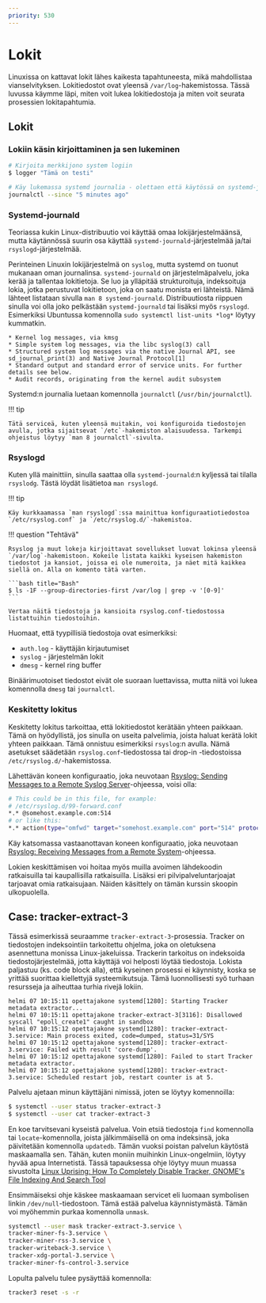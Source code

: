 ```yaml
---
priority: 530
---
```


# Lokit

Linuxissa on kattavat lokit lähes kaikesta tapahtuneesta, mikä mahdollistaa vianselvityksen. Lokitiedostot ovat yleensä `/var/log`-hakemistossa. Tässä luvussa käymme läpi, miten voit lukea lokitiedostoja ja miten voit seurata prosessien lokitapahtumia.

## Lokit

### Lokiin käsin kirjoittaminen ja sen lukeminen

```bash title="Bash"
# Kirjoita merkkijono system logiin
$ logger "Tämä on testi"

# Käy lukemassa systemd journalia - olettaen että käytössä on systemd-journald
journalctl --since "5 minutes ago"
```

### Systemd-journald

Teoriassa kukin Linux-distribuutio voi käyttää omaa lokijärjestelmäänsä, mutta käytännössä suurin osa käyttää `systemd-journald`-järjestelmää ja/tai `rsyslogd`-järjestelmää.

Perinteinen Linuxin lokijärjestelmä on `syslog`, mutta systemd on tuonut mukanaan oman journalinsa. `systemd-journald` on järjestelmäpalvelu, joka kerää ja tallentaa lokitietoja. Se luo ja ylläpitää strukturoituja, indeksoituja lokia, jotka perustuvat lokitietoon, joka on saatu monista eri lähteistä. Nämä lähteet listataan sivulla `man 8 systemd-journald`. Distribuutiosta riippuen sinulla voi olla joko pelkästään `systemd-journald` tai lisäksi myös `rsyslogd`. Esimerkiksi Ubuntussa komennolla `sudo systemctl list-units *log*` löytyy kummatkin.

    * Kernel log messages, via kmsg
    * Simple system log messages, via the libc syslog(3) call
    * Structured system log messages via the native Journal API, see sd_journal_print(3) and Native Journal Protocol[1]
    * Standard output and standard error of service units. For further details see below.
    * Audit records, originating from the kernel audit subsystem

Systemd:n journalia luetaan komennolla `journalctl` (`/usr/bin/journalctl`). 

!!! tip

    Tätä serviceä, kuten yleensä muitakin, voi konfiguroida tiedostojen avulla, jotka sijaitsevat `/etc`-hakemiston alaisuudessa. Tarkempi ohjeistus löytyy `man 8 journalctl`-sivulta.

### Rsyslogd

Kuten yllä mainittiin, sinulla saattaa olla `systemd-journald`:n kyljessä tai tilalla `rsyslodg`. Tästä löydät lisätietoa `man rsyslogd`.

!!! tip

    Käy kurkkaamassa `man rsyslogd`:ssa mainittua konfiguraatiotiedostoa `/etc/rsyslog.conf` ja `/etc/rsyslog.d/`-hakemistoa.


!!! question "Tehtävä"

    Rsyslog ja muut lokeja kirjoittavat sovellukset luovat lokinsa yleensä `/var/log`-hakemistoon. Kokeile listata kaikki kyseisen hakemiston tiedostot ja kansiot, joissa ei ole numeroita, ja näet mitä kaikkea siellä on. Alla on komento tätä varten.

    ```bash title="Bash"
    $ ls -1F --group-directories-first /var/log | grep -v '[0-9]'
    ```

    Vertaa näitä tiedostoja ja kansioita rsyslog.conf-tiedostossa listattuihin tiedostoihin.

Huomaat, että tyypillisiä tiedostoja ovat esimerkiksi:

* `auth.log` - käyttäjän kirjautumiset
* `syslog` - järjestelmän lokit
* `dmesg` - kernel ring buffer

Binäärimuotoiset tiedostot eivät ole suoraan luettavissa, mutta niitä voi lukea komennolla `dmesg` tai `journalctl`.

### Keskitetty lokitus

Keskitetty lokitus tarkoittaa, että lokitiedostot kerätään yhteen paikkaan. Tämä on hyödyllistä, jos sinulla on useita palvelimia, joista haluat kerätä lokit yhteen paikkaan. Tämä onnistuu esimerkiksi `rsyslog`:n avulla. Nämä asetukset säädetään `rsyslog.conf`-tiedostossa tai drop-in -tiedostoissa `/etc/rsyslog.d/`-hakemistossa.

Lähettävän koneen konfiguraatio, joka neuvotaan [Rsyslog: Sending Messages to a Remote Syslog Server](https://www.rsyslog.com/sending-messages-to-a-remote-syslog-server/)-ohjeessa, voisi olla:

```bash title="Bash"
# This could be in this file, for example:
# /etc/rsyslog.d/99-forward.conf
*.* @somehost.example.com:514
# or like this:
*.* action(type="omfwd" target="somehost.example.com" port="514" protocol="tcp")
```

Käy katsomassa vastaanottavan koneen konfiguraatio, joka neuvotaan [Rsyslog: Receiving Messages from a Remote System](https://www.rsyslog.com/receiving-messages-from-a-remote-system/)-ohjeessa.

Lokien keskittämisen voi hoitaa myös muilla avoimen lähdekoodin ratkaisuilla tai kaupallisilla ratkaisuilla. Lisäksi eri pilvipalveluntarjoajat tarjoavat omia ratkaisujaan. Näiden käsittely on tämän kurssin skoopin ulkopuolella.

## Case: tracker-extract-3

Tässä esimerkissä seuraamme `tracker-extract-3`-prosessia. Tracker on tiedostojen indeksointiin tarkoitettu ohjelma, joka on oletuksena asennettuna monissa Linux-jakeluissa. Trackerin tarkoitus on indeksoida tiedostojärjestelmää, jotta käyttäjä voi helposti löytää tiedostoja. Lokista paljastuu (ks. code block alla), että kyseinen prosessi ei käynnisty, koska se yrittää suorittaa kiellettyjä systeemikutsuja. Tämä luonnollisesti syö turhaan resursseja ja aiheuttaa turhia rivejä lokiin.

```log
helmi 07 10:15:11 opettajakone systemd[1280]: Starting Tracker metadata extractor...
helmi 07 10:15:11 opettajakone tracker-extract-3[3116]: Disallowed syscall "epoll_create1" caught in sandbox
helmi 07 10:15:12 opettajakone systemd[1280]: tracker-extract-3.service: Main process exited, code=dumped, status=31/SYS
helmi 07 10:15:12 opettajakone systemd[1280]: tracker-extract-3.service: Failed with result 'core-dump'.
helmi 07 10:15:12 opettajakone systemd[1280]: Failed to start Tracker metadata extractor.
helmi 07 10:15:12 opettajakone systemd[1280]: tracker-extract-3.service: Scheduled restart job, restart counter is at 5.
```

Palvelu ajetaan minun käyttäjäni nimissä, joten se löytyy komennoilla:

```bash title="Bash"
$ systemctl --user status tracker-extract-3
$ systemctl --user cat tracker-extract-3
```

En koe tarvitsevani kyseistä palvelua. Voin etsiä tiedostoja `find` komennolla tai `locate`-komennolla, joista jälkimmäisellä on oma indeksinsä, joka päivitetään komennolla `updatedb`. Tämän vuoksi poistan palvelun käytöstä maskaamalla sen. Tähän, kuten moniin muihinkin Linux-ongelmiin, löytyy hyvää apua Internetistä. Tässä tapauksessa ohje löytyy muun muassa sivustolta [Linux Uprising: How To Completely Disable Tracker, GNOME's File Indexing And Search Tool](https://www.linuxuprising.com/2019/07/how-to-completely-disable-tracker.html)

Ensimmäiseksi ohje käskee maskaamaan servicet eli luomaan symbolisen linkin `/dev/null`-tiedostoon. Tämä estää palvelua käynnistymästä. Tämän voi myöhemmin purkaa komennolla `unmask`.

```bash title="Bash"
systemctl --user mask tracker-extract-3.service \
tracker-miner-fs-3.service \
tracker-miner-rss-3.service \
tracker-writeback-3.service \
tracker-xdg-portal-3.service \
tracker-miner-fs-control-3.service
```

Lopulta palvelu tulee pysäyttää komennolla:

```bash title="Bash"
tracker3 reset -s -r
```